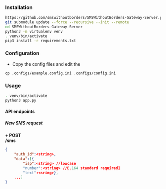 ### Installation
```bash
https://github.com/smswithoutborders/SMSWithoutBorders-Gateway-Server.git
git submodule update --force --recursive --init --remote
cd SMSWithoutBorders-Gateway-Server 
python3 -m virtualenv venv
. venv/bin/activate
pip3 install -r requirements.txt
```

### Configuration
- Copy the config files and edit the
```
cp .configs/example.config.ini .configs/config.ini
```


### Usage
```bash
. venv/bin/activate
python3 app.py
```

#### API endpoints
##### New SMS request
<b>+ POST<br>
/sms</b>
```json
{
	"auth_id":<string>,
	"data":[{
		"isp":<string> //lowcase
		"number":<string> //E.164 standard required]
		"text":<sring>},
	...]
}
```
